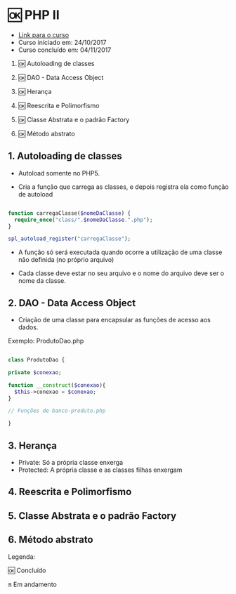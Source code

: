 # :ok: PHP II

- [Link para o curso](https://cursos.alura.com.br/course/php-oo-2)
- Curso iniciado em: 24/10/2017
- Curso concluído em: 04/11/2017

1. :ok: Autoloading de classes

1. :ok: DAO - Data Access Object

1. :ok: Herança

1. :ok: Reescrita e Polimorfismo

1. :ok: Classe Abstrata e o padrão Factory

1. :ok: Método abstrato

## 1. Autoloading de classes

- Autoload somente no PHP5.

- Cria a função que carrega as classes, e depois registra ela como função de autoload

```php

function carregaClasse($nomeDaClasse) {
  require_once("class/".$nomeDaClasse.".php");
}

spl_autoload_register("carregaClasse");

```

- A função só será executada quando ocorre a utilização de uma classe não definida (no próprio arquivo)

- Cada classe deve estar no seu arquivo e o nome do arquivo deve ser o nome da classe.

## 2. DAO - Data Access Object

- Criação de uma classe para encapsular as funções de acesso aos dados.

Exemplo: ProdutoDao.php

```php

class ProdutoDao {

private $conexao;

function __construct($conexao){
  $this->conexao = $conexao;
}

// Funções de banco-produto.php

}

```

## 3. Herança

- Private: Só a própria classe enxerga
- Protected: A própria classe e as classes filhas enxergam

## 4. Reescrita e Polimorfismo

## 5. Classe Abstrata e o padrão Factory

## 6. Método abstrato

Legenda:

:ok: Concluído

:on: Em andamento
